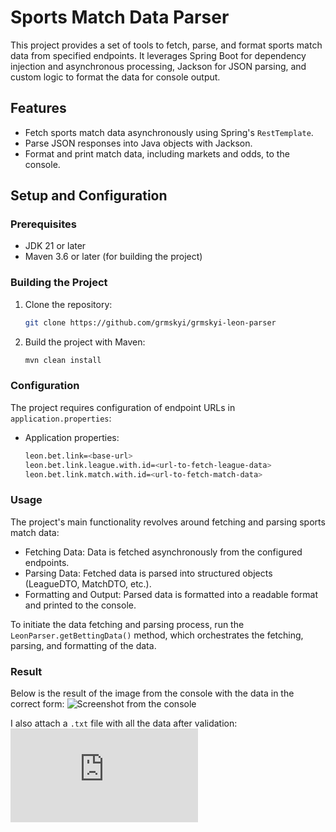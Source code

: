 # Sports Match Data Parser

This project provides a set of tools to fetch, parse, and format sports match data from specified endpoints. It leverages Spring Boot for dependency injection and asynchronous processing, Jackson for JSON parsing, and custom logic to format the data for console output.

## Features

- Fetch sports match data asynchronously using Spring's `RestTemplate`.
- Parse JSON responses into Java objects with Jackson.
- Format and print match data, including markets and odds, to the console.

## Setup and Configuration

### Prerequisites

- JDK 21 or later
- Maven 3.6 or later (for building the project)

### Building the Project

1. Clone the repository:
   ```sh
   git clone https://github.com/grmskyi/grmskyi-leon-parser
2. Build the project with Maven:
   ```sh
   mvn clean install

### Configuration

The project requires configuration of endpoint URLs in `application.properties`:
* Application properties:
   ```sh
   leon.bet.link=<base-url>
   leon.bet.link.league.with.id=<url-to-fetch-league-data>
   leon.bet.link.match.with.id=<url-to-fetch-match-data>

### Usage
The project's main functionality revolves around fetching and parsing sports match data:

* Fetching Data: Data is fetched asynchronously from the configured endpoints.
* Parsing Data: Fetched data is parsed into structured objects (LeagueDTO, MatchDTO, etc.).
* Formatting and Output: Parsed data is formatted into a readable format and printed to the console.

To initiate the data fetching and parsing process, run the `LeonParser.getBettingData()` method, which orchestrates the fetching, parsing, and formatting of the data.

### Result

Below is the result of the image from the console with the data in the correct form:
![Screenshot from the console](https://github.com/grmskyi/grmskyi-leon-parser/blob/main/scr1.png)

I also attach a `.txt` file with all the data after validation:
![TXT file with data](https://github.com/grmskyi/grmskyi-leon-parser/blob/main/result.txt)

